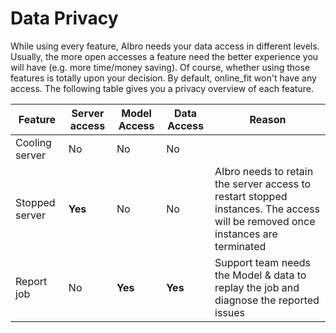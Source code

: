 # Data Privacy

While using every feature, AIbro needs your data access in different levels. Usually, the more open accesses a feature
need the better experience you will have (e.g. more time/money saving). Of course, whether using those features is totally upon your decision.
By default, online_fit won't have any access. The following table gives you a privacy overview of each feature.

| Feature        | Server access | Model Access | Data Access | Reason                                                                                                                         |
| -------------- | ------------- | ------------ | ----------- | ------------------------------------------------------------------------------------------------------------------------------ |
| Cooling server | No            | No           | No          |
| Stopped server | **Yes**       | No           | No          | AIbro needs to retain the server access to restart stopped instances. The access will be removed once instances are terminated |
| Report job     | No            | **Yes**      | **Yes**     | Support team needs the Model & data to replay the job and diagnose the reported issues                                         |
